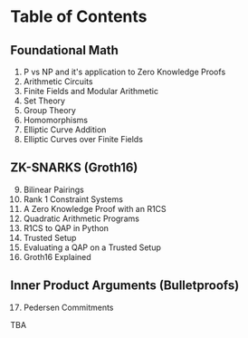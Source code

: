 # Table of Contents

## Foundational Math
1. P vs NP and it's application to Zero Knowledge Proofs
2. Arithmetic Circuits
3. Finite Fields and Modular Arithmetic
4. Set Theory
5. Group Theory
6. Homomorphisms
7. Elliptic Curve Addition
8. Elliptic Curves over Finite Fields

## ZK-SNARKS (Groth16)
9. Bilinear Pairings
10. Rank 1 Constraint Systems
11. A Zero Knowledge Proof with an R1CS
12. Quadratic Arithmetic Programs
13. R1CS to QAP in Python
14. Trusted Setup
15. Evaluating a QAP on a Trusted Setup
16. Groth16 Explained

## Inner Product Arguments (Bulletproofs)
17. Pedersen Commitments

TBA